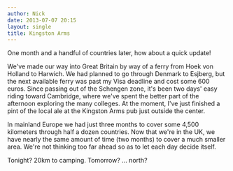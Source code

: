 ```yaml
---
author: Nick
date: 2013-07-07 20:15
layout: single
title: Kingston Arms
---
```

One month and a handful of countries later, how about a quick update!

We've made our way into Great Britain by way of a ferry from Hoek von Holland to
Harwich. We had planned to go through Denmark to Esjberg, but the next available
ferry was past my Visa deadline and cost some 600 euros. Since passing out of
the Schengen zone, it's been two days' easy riding toward Cambridge, where we've
spent the better part of the afternoon exploring the many colleges. At the
moment, I've just finished a pint of the local ale at the Kingston Arms pub just
outside the center.

In mainland Europe we had just three months to cover some 4,500 kilometers
through half a dozen countries. Now that we're in the UK, we have nearly the
same amount of time (two months) to cover a much smaller area. We're not
thinking too far ahead so as to let each day decide itself.

Tonight? 20km to camping. Tomorrow? ... north?
